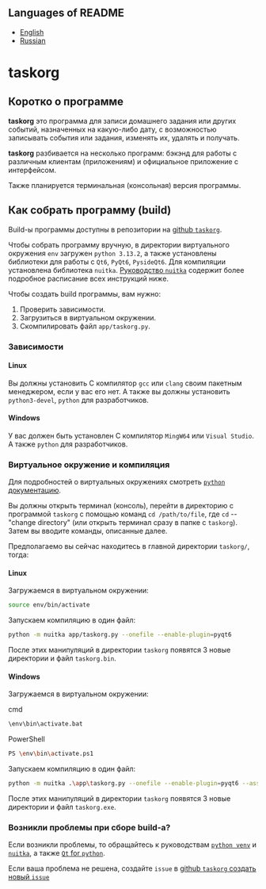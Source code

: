 ## Languages of README

- [English](https://github.com/Senyos/taskorg/blob/master/README.md)
- [Russian](https://github.com/Senyos/taskorg/blob/master/README.ru.md)

# taskorg

## Коротко о программе

**taskorg** это программа для записи домашнего задания или других событий, назначенных на какую-либо дату, с возможностью записывать события или задания, изменять их, удалять и получать.

**taskorg** разбивается на несколько программ: бэкэнд для работы с различным клиентам (приложениям) и официальное приложение с интерфейсом.

Также планируется терминальная (консольная) версия программы.

## Как собрать программу (build)

Build-ы программы доступны в репозитории на [github `taskorg`](https://github.com/Senyos/taskorg).

Чтобы собрать программу вручную, в директории виртуального окружения `env` загружен `python 3.13.2`, а также установлены библиотеки для работы с `Qt6`, `PyQt6`, `PysideQt6`. Для компиляции установлена библиотека `nuitka`. [Руководство `nuitka`](https://nuitka.net/) содержит более подробное расписание всех инструкций ниже.

Чтобы создать build программы, вам нужно:

1. Проверить зависимости.
2. Загрузиться в виртуальном окружении.
3. Скомпилировать файл `app/taskorg.py`.

### Зависимости

#### Linux

Вы должны установить C компилятор `gcc` или `clang` своим пакетным менеджером, если у вас его нет. А также вы должны установить `python3-devel`, `python` для разработчиков.

#### Windows

У вас должен быть установлен C компилятор `MingW64` или `Visual Studio`. А также `python` для разработчиков.

### Виртуальное окружение и компиляция

Для подробностей о виртуальных окружениях смотреть [`python` документацию](https://docs.python.org/3/library/venv.html).

Вы должны открыть терминал (консоль), перейти в директорию с программой `taskorg` с помощью команд `cd /path/to/file`, где `cd` -- "change directory" (или открыть терминал сразу в папке с `taskorg`). Затем вы вводите команды, описанные далее.

Предполагаемо вы сейчас находитесь в главной директории `taskorg/`, тогда:

#### Linux

Загружаемся в виртуальном окружении:

```sh
source env/bin/activate
```

Запускаем компиляцию в один файл:

```sh
python -m nuitka app/taskorg.py --onefile --enable-plugin=pyqt6
```

После этих манипуляций в директории `taskorg` появятся 3 новые директории и файл `taskorg.bin`.

#### Windows

Загружаемся в виртуальном окружении:

cmd

```sh
\env\bin\activate.bat
```

PowerShell

```sh
PS \env\bin\activate.ps1
```

Запускаем компиляцию в один файл:

```sh
python -m nuitka .\app\taskorg.py --onefile --enable-plugin=pyqt6 --assume-yes-for-downloads --windows-console-mode=disable
```

После этих манипуляций в директории `taskorg` появятся 3 новые директории и файл `taskorg.exe`.


### Возникли проблемы при сборе build-а?

Если возникли проблемы, то обращайтесь к руководствам [`python venv`](https://docs.python.org/3/library/venv.html) и [`nuitka`](https://nuitka.net/), а также [`Qt` for `python`](https://doc.qt.io/qtforpython-6/).

Если ваша проблема не решена, создайте `issue` в [github `taskorg` создать новый `issue`](https://github.com/Senyos/taskorg/issues/new)